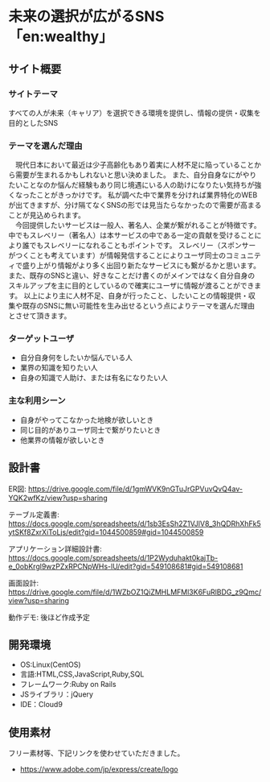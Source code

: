 # 未来の選択が広がるSNS 「en:wealthy」
## サイト概要
### サイトテーマ

すべての人が未来（キャリア）を選択できる環境を提供し、情報の提供・収集を目的としたSNS

### テーマを選んだ理由
　現代日本において最近は少子高齢化もあり着実に人材不足に陥っていることから需要が生まれるかもしれないと思い決めました。
また、自分自身なにがやりたいことなのか悩んだ経験もあり同じ境遇にいる人の助けになりたい気持ちが強くなったことがきっかけです。
私が調べた中で業界を分ければ業界特化のWEBが出てきますが、分け隔てなくSNSの形では見当たらなかったので需要が高まることが見込められます。  
　今回提供したいサービスは一般人、著名人、企業が繋がれることが特徴です。
中でもスレベリー（著名人）は本サービスの中である一定の貢献を受けることにより誰でもスレベリーになれることもポイントです。
スレベリー（スポンサーがつくことも考えています）が情報発信することによりユーザ同士のコミュニティで盛り上がり情報がより多く出回り新たなサービスにも繋がるかと思います。
また、既存のSNSと違い、好きなことだけ書くのがメインではなく自分自身のスキルアップを主に目的としているので確実にユーザに情報が渡ることができます。
以上により主に人材不足、自身が行ったこと、したいことの情報提供・収集や既存のSNSに無い可能性を生み出せるという点によりテーマを選んだ理由とさせて頂きます。  

### ターゲットユーザ
- 自分自身何をしたいか悩んでいる人
- 業界の知識を知りたい人
- 自身の知識で人助け、または有名になりたい人

### 主な利用シーン
- 自身がやってこなかった地検が欲しいとき
- 同じ目的がありユーザ同士で繋がりたいとき
- 他業界の情報が欲しいとき

## 設計書
ER図:
https://drive.google.com/file/d/1gmWVK9nGTuJrGPVuvQvQ4av-YQK2wfKz/view?usp=sharing

テーブル定義書:
https://docs.google.com/spreadsheets/d/1sb3EsSh2Z1VJlV8_3hQDRhXhFk5ytSKf8ZxrXiToLjs/edit?gid=1044500859#gid=1044500859

アプリケーション詳細設計書:
https://docs.google.com/spreadsheets/d/1P2Wyduhakt0kajTb-e_0obKrgl9wzPZxRPCNpWHs-lU/edit?gid=549108681#gid=549108681

画面設計:
https://drive.google.com/file/d/1WZbOZ1QiZMHLMFMl3K6FuRlBDG_z9Qmc/view?usp=sharing

動作デモ:
後ほど作成予定

## 開発環境
- OS:Linux(CentOS)
- 言語:HTML,CSS,JavaScript,Ruby,SQL
- フレームワーク:Ruby on Rails
- JSライブラリ：jQuery
- IDE：Cloud9

## 使用素材
フリー素材等、下記リンクを使わせていただきました。
- https://www.adobe.com/jp/express/create/logo
